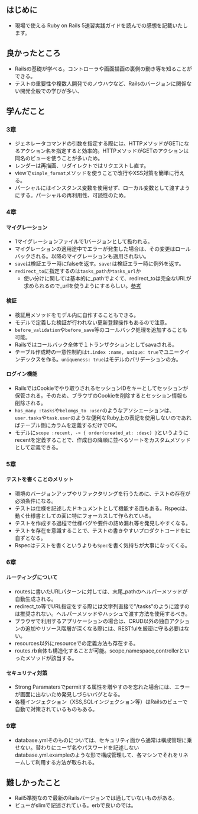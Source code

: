 ## はじめに
* 現場で使える Ruby on Rails 5速習実践ガイドを読んでの感想を記載いたします。

## 良かったところ
* Railsの基礎が学べる。コントローラや画面描画の裏側の動き等を知ることができる。
* テストの重要性や複数人開発でのノウハウなど、Railsのバージョンに関係ない開発全般での学びが多い、

## 学んだこと
### 3章
* ジェネレータコマンドの引数を指定する際には、HTTPメソッドがGETになるアクション名を指定すると効率的。HTTPメソッドがGETのアクションは同名のビューを使うことが多いため。
* レンダーは再描画、リダイレクトではリクエストし直す。
* viewで`simple_format`メソッドを使うことで改行やXSS対策を簡単に行える。
* パーシャルにはインスタンス変数を使用せず、ローカル変数として渡すようにする。パーシャルの再利用性、可読性のため。

### 4章
#### マイグレーション
* 1マイグレーションファイルで1バージョンとして扱われる。
* マイグレーションの適用途中でエラーが発生した場合は、その変更はロールバックされる。以降のマイグレーションも適用されない。
* `save`は検証エラー時にfalseを返す。`save!`は検証エラー時に例外を返す。
* `redirect_to`に指定するのは`tasks_path`か`tasks_url`か
  * 使い分けに関しては基本的に_pathでよくて、redirect_toは完全なURLが求められるので_urlを使うようにするらしい。[参考](https://qiita.com/Shugo_Y/items/412d7660f259eddf9c66#:~:text=%E4%BD%BF%E3%81%84%E5%88%86%E3%81%91%E3%81%AB%E9%96%A2%E3%81%97%E3%81%A6%E3%81%AF%E5%9F%BA%E6%9C%AC%E7%9A%84%E3%81%AB_path%E3%81%A7%E3%82%88%E3%81%8F%E3%81%A6%E3%80%81redirect_to%E3%81%AF%E5%AE%8C%E5%85%A8%E3%81%AAURL%E3%81%8C%E6%B1%82%E3%82%81%E3%82%89%E3%82%8C%E3%82%8B%E3%81%AE%E3%81%A7_url%E3%82%92%E4%BD%BF%E3%81%86%E3%82%88%E3%81%86%E3%81%AB%E3%81%97%E3%81%BE%E3%81%97%E3%82%87%E3%81%86)
#### 検証
* 検証用メソッドをモデル内に自作することもできる。
* モデルで定義した検証が行われない更新登録操作もあるので注意。
* `before_validation`や`before_save`等のコールバック処理を追加することも可能。
* Railsではコールバック全体で１トランザクションとしてsavaされる。
* テーブル作成時の一意性制約は`t.index :name, unique: true`でユニークインデックスを作る。`uniqueness: true`はモデルのバリデーションの方。
#### ログイン機能
* RailsではCookieでやり取りされるセッションIDをキーとしてセッションが保管される。そのため、ブラウザのCookieを削除するとセッション情報も削除される。
* `has_many :tasks`や`belomgs_to :user`のようなアソシエーションは、`user.tasks`や`task.user`のような便利なRuby上の表記を使用しないのであればテーブル側にカラムを定義するだけでOK。
* モデルに`scope :recent, -> { order(created_at: :desc) }`というようにrecentを定義することで、作成日の降順に並べるソートをカスタムメソッドとして定義できる。

### 5章
#### テストを書くことのメリット
* 環境のバージョンアップやリファクタリングを行うために、テストの存在が必須条件になる。
* テストは仕様を記述したドキュメントとして機能する面もある。Rspecは、動く仕様書としての面に特にフォーカスして作られている。
* テストを作成する過程で仕様バグや要件の詰め漏れ等を発見しやすくなる。
* テストを存在を意識することで、テストの書きやすいプロダクトコードをに自ずとなる。
* Rspecはテストを書くというよりも`Spec`を書く気持ちが大事になってくる。

### 6章
#### ルーティングについて
* routesに書いたURLパターンに対しては、末尾_pathのヘルパーメソッドが自動生成される。
* redirect_to等でURL指定をする際には文字列直接で"/tasks"のように渡すのは推奨されない。ヘルパーメソッドやハッシュで渡す方法を使用するべき。
* ブラウザで利用するアプリケーションの場合は、CRUD以外の独自アクションの追加やリソース階層が深くなる際には、RESTfulを厳密に守る必要はない。
* resources以外にresourceでの定義方法も存在する。
* routes.rb自体も構造化することが可能。scope,namespace,controllerといったメソッドが該当する。
#### セキュリティ対策
* Strong Paramatersでpermitする属性を増やすのを忘れた場合には、エラーが画面に出ないため発見しづらいバグとなる。
* 各種インジェクション（XSS,SQLインジェクション等）はRailsのビューで自動で対策されているものもある。

### 9章
* database.ymlそのものについては、セキュリティ面から通常は構成管理に乗せない。替わりにユーザ名やパスワードを記述しないdatabase.yml.exampleのような形で構成管理して、各マシンでそれをリネームして利用する方法が取られる。

## 難しかったこと
* Rail5準拠なので最新のRailsバージョンでは適していないものがある。
* ビューがslimで記述されている。erbで良いのでは。